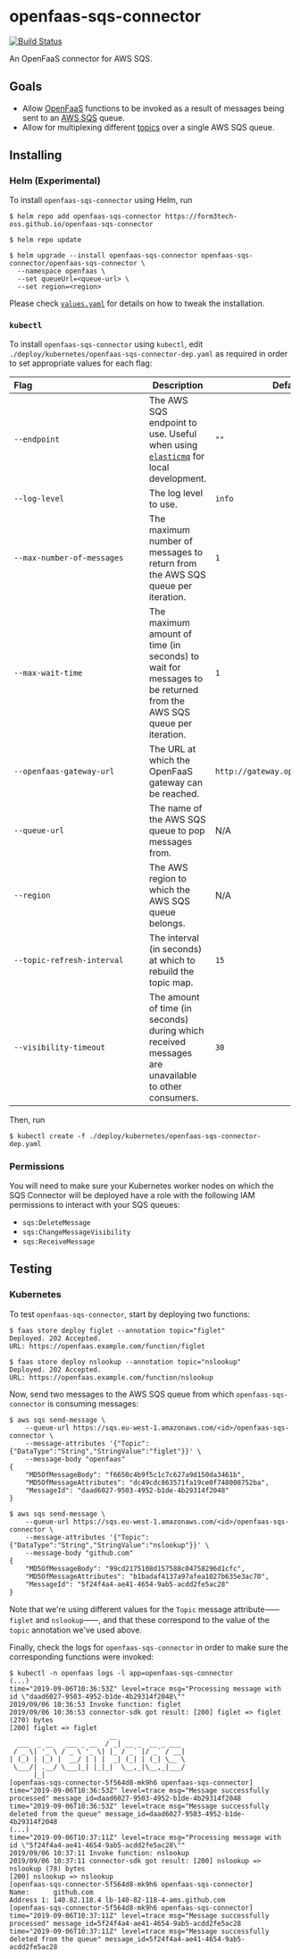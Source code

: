 # openfaas-sqs-connector

[![Build Status](https://travis-ci.com/form3tech-oss/openfaas-sqs-connector.svg?branch=master)](https://travis-ci.com/form3tech-oss/openfaas-sqs-connector)

An OpenFaaS connector for AWS SQS.

## Goals

* Allow [OpenFaaS](https://www.openfaas.com/) functions to be invoked as a result of messages being sent to an [AWS SQS](https://aws.amazon.com/sqs/) queue.
* Allow for multiplexing different [topics](https://docs.openfaas.com/reference/triggers/#event-connector-pattern) over a single AWS SQS queue.

## Installing

### Helm (Experimental)

To install `openfaas-sqs-connector` using Helm, run

```shell
$ helm repo add openfaas-sqs-connector https://form3tech-oss.github.io/openfaas-sqs-connector
```

```shell
$ helm repo update
```

```shell
$ helm upgrade --install openfaas-sqs-connector openfaas-sqs-connector/openfaas-sqs-connector \
  --namespace openfaas \
  --set queueUrl=<queue-url> \
  --set region=<region>
```

Please check [`values.yaml`](https://github.com/form3tech-oss/openfaas-sqs-connector/blob/master/helm/openfaas-sqs-connector/values.yaml) for details on how to tweak the installation. 

### `kubectl`

To install `openfaas-sqs-connector` using `kubectl`, edit `./deploy/kubernetes/openfaas-sqs-connector-dep.yaml` as required in order to set appropriate values for each flag:

Flag&nbsp;&nbsp;&nbsp;&nbsp;&nbsp;&nbsp;&nbsp;&nbsp;&nbsp;&nbsp;&nbsp;&nbsp;&nbsp;&nbsp;&nbsp;&nbsp;&nbsp;&nbsp;&nbsp;&nbsp;&nbsp;&nbsp;&nbsp;&nbsp;&nbsp;&nbsp;&nbsp;&nbsp;&nbsp;&nbsp;&nbsp;&nbsp;&nbsp;&nbsp;&nbsp;&nbsp;&nbsp;&nbsp;&nbsp;&nbsp;&nbsp;&nbsp;&nbsp;&nbsp;&nbsp; | Description | Default
---- | ----------- | -------
`--endpoint` | The AWS SQS endpoint to use. Useful when using [`elasticmq`](https://github.com/softwaremill/elasticmq) for local development. | `""`
`--log-level` | The log level to use. | `info`
`--max-number-of-messages` | The maximum number of messages to return from the AWS SQS queue per iteration. | `1`
`--max-wait-time` | The maximum amount of time (in seconds) to wait for messages to be returned from the AWS SQS queue per iteration. | `1`
`--openfaas-gateway-url` | The URL at which the OpenFaaS gateway can be reached. | `http://gateway.openfaas.svc:8080`
`--queue-url` | The name of the AWS SQS queue to pop messages from. | N/A
`--region` | The AWS region to which the AWS SQS queue belongs. | N/A
`--topic-refresh-interval` | The interval (in seconds) at which to rebuild the topic map. | `15`
`--visibility-timeout` | The amount of time (in seconds) during which received messages are unavailable to other consumers. | `30`

Then, run

```shell
$ kubectl create -f ./deploy/kubernetes/openfaas-sqs-connector-dep.yaml
```

### Permissions

You will need to make sure your Kubernetes worker nodes on which the SQS Connector will be deployed have a role with the following IAM permissions to interact with your SQS queues:

- `sqs:DeleteMessage`
- `sqs:ChangeMessageVisibility`
- `sqs:ReceiveMessage`

## Testing

### Kubernetes

To test `openfaas-sqs-connector`, start by deploying two functions:

```shell
$ faas store deploy figlet --annotation topic="figlet"
Deployed. 202 Accepted.
URL: https://openfaas.example.com/function/figlet
```

```
$ faas store deploy nslookup --annotation topic="nslookup"
Deployed. 202 Accepted.
URL: https://openfaas.example.com/function/nslookup
```

Now, send two messages to the AWS SQS queue from which `openfaas-sqs-connector` is consuming messages:

```shell
$ aws sqs send-message \
    --queue-url https://sqs.eu-west-1.amazonaws.com/<id>/openfaas-sqs-connector \
    --message-attributes '{"Topic":{"DataType":"String","StringValue":"figlet"}}' \
    --message-body "openfaas"
{
    "MD5OfMessageBody": "f6650c4b9f5c1c7c627a9d150da3461b",
    "MD5OfMessageAttributes": "dc49cdc863571fa19ce0f748008752ba",
    "MessageId": "daad6027-9503-4952-b1de-4b29314f2048"
}
```

```shell
$ aws sqs send-message \
    --queue-url https://sqs.eu-west-1.amazonaws.com/<id>/openfaas-sqs-connector \
    --message-attributes '{"Topic":{"DataType":"String","StringValue":"nslookup"}}' \
    --message-body "github.com"
{
    "MD5OfMessageBody": "99cd2175108d157588c04758296d1cfc",
    "MD5OfMessageAttributes": "b1badaf4137a97afea1027b635e3ac70",
    "MessageId": "5f24f4a4-ae41-4654-9ab5-acdd2fe5ac28"
}
```

Note that we're using different values for the `Topic` message attribute⸺`figlet` and `nslookup`⸺, and that these correspond to the value of the `topic` annotation we've used above.

Finally, check the logs for `openfaas-sqs-connector` in order to make sure the corresponding functions were invoked:

```shell
$ kubectl -n openfaas logs -l app=openfaas-sqs-connector
(...)
time="2019-09-06T10:36:53Z" level=trace msg="Processing message with id \"daad6027-9503-4952-b1de-4b29314f2048\""
2019/09/06 10:36:53 Invoke function: figlet
2019/09/06 10:36:53 connector-sdk got result: [200] figlet => figlet (270) bytes
[200] figlet => figlet
                         __
  ___  _ __   ___ _ __  / _| __ _  __ _ ___
 / _ \| '_ \ / _ \ '_ \| |_ / _` |/ _` / __|
| (_) | |_) |  __/ | | |  _| (_| | (_| \__ \
 \___/| .__/ \___|_| |_|_|  \__,_|\__,_|___/
      |_|
[openfaas-sqs-connector-5f564d8-mk9h6 openfaas-sqs-connector]
time="2019-09-06T10:36:53Z" level=trace msg="Message successfully processed" message_id=daad6027-9503-4952-b1de-4b29314f2048
time="2019-09-06T10:36:53Z" level=trace msg="Message successfully deleted from the queue" message_id=daad6027-9503-4952-b1de-4b29314f2048
(...)
time="2019-09-06T10:37:11Z" level=trace msg="Processing message with id \"5f24f4a4-ae41-4654-9ab5-acdd2fe5ac28\""
2019/09/06 10:37:11 Invoke function: nslookup
2019/09/06 10:37:11 connector-sdk got result: [200] nslookup => nslookup (78) bytes
[200] nslookup => nslookup
[openfaas-sqs-connector-5f564d8-mk9h6 openfaas-sqs-connector]
Name:      github.com
Address 1: 140.82.118.4 lb-140-82-118-4-ams.github.com
[openfaas-sqs-connector-5f564d8-mk9h6 openfaas-sqs-connector]
time="2019-09-06T10:37:11Z" level=trace msg="Message successfully processed" message_id=5f24f4a4-ae41-4654-9ab5-acdd2fe5ac28
time="2019-09-06T10:37:11Z" level=trace msg="Message successfully deleted from the queue" message_id=5f24f4a4-ae41-4654-9ab5-acdd2fe5ac28
```
